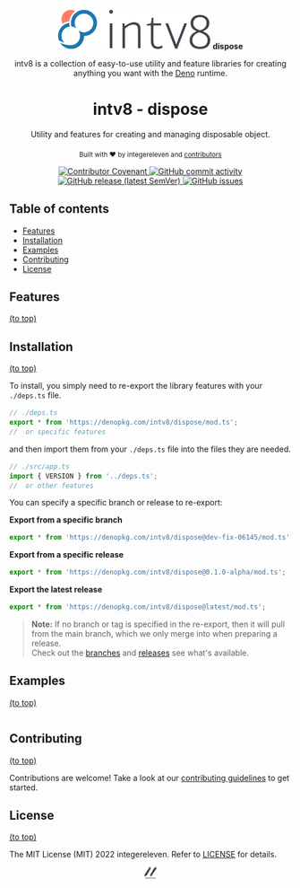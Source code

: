 <p align="center">
<!-- Update log -->
<img alt="intv8 logo" height="70" src="https://raw.githubusercontent.com/intv8/.github/main/profile/img/clr/banner.svg" />
<strong>dispose</strong>
</p>

<p align="center">
intv8 is a collection of easy-to-use utility and feature libraries for creating anything you want with the <a href="https://deno.land">Deno</a> runtime.
</p>

<h1 align="center">intv8 - dispose</h1>

<p align="center">
Utility and features for creating and managing disposable object.
</p>

<p align="center">
<!-- @TODO Link to documentation and other resources -->
</p>

<p align="center">
<sub>Built with ❤ by integereleven and <a href="https://github.com/intv8/dispose/graphs/contributors">contributors</a></sub>
</p>

<p align="center">
<a href="https://github.com/intv8/dispose/blob/main/CODE_OF_CONDUCT.md">
  <img alt="Contributor Covenant" src="https://img.shields.io/badge/Contributor%20Covenant-2.1-4baaaa.svg?style=flat-square" />
</a>
<a href="https://github.com/intv8/dispose/commits">
  <img alt="GitHub commit activity" src="https://img.shields.io/github/commit-activity/m/intv8/dispose?style=flat-square">
</a>
<a href="https://github.com/intv8/dispose/releases">
  <img alt="GitHub release (latest SemVer)" src="https://img.shields.io/github/v/release/intv8/dispose?style=flat-square" />
</a>
<a href="https://github.com/intv8/dispose/issues">
  <img alt="GitHub issues" src="https://img.shields.io/github/issues-raw/intv8/dispose?style=flat-square">
</a>
</p>

## Table of contents

- [Features](#features)
- [Installation](#installation)
- [Examples](#examples)
- [Contributing](#contributing)
- [License](#license)

## Features

[(to top)](#table-of-contents)

<!-- @TODO Enumerate key features -->

## Installation

[(to top)](#table-of-contents)

To install, you simply need to re-export the library features with your `./deps.ts` file.

```ts
// ./deps.ts
export * from 'https://denopkg.com/intv8/dispose/mod.ts';
//  or specific features
```

and then import them from your `./deps.ts` file into the files they are needed.

```ts
// ./src/app.ts
import { VERSION } from '../deps.ts';
//  or other features
```

You can specify a specific branch or release to re-export:

**Export from a specific branch**

```ts
export * from 'https://denopkg.com/intv8/dispose@dev-fix-06145/mod.ts';
```

**Export from a specific release**

```ts
export * from 'https://denopkg.com/intv8/dispose@0.1.0-alpha/mod.ts';
```

**Export the latest release**

```ts
export * from 'https://denopkg.com/intv8/dispose@latest/mod.ts';
```

> **Note:** If no branch or tag is specified in the re-export, then it will pull from the main branch, which we only merge into when preparing a release.\
> Check out the [branches][branches] and [releases][releases] see what's available.

## Examples

[(to top)](#table-of-contents)

<!-- @TODO Add an example, or add links to examples -->

```ts
```

## Contributing

[(to top)](#table-of-contents)

Contributions are welcome! Take a look at our [contributing guidelines][contributing] to get started.

## License

[(to top)](#table-of-contents)

The MIT License (MIT) 2022 integereleven. Refer to [LICENSE][license] for details.

<p align="center">
<img
  alt="intv8 logo"
  height="24"
  src="https://raw.githubusercontent.com/i11n/.github/main/profile/img/frm/logo-open-source.svg"
/>
</p>

[deno]: https://deno.land "Deno homepage"
[branches]: https://github.com/intv8/dispose/branches "intv8/dispose branches on GitHub"
[releases]: https://github.com/intv8/dispose/releases "intv8/dispose releases on GitHub"
[contributing]: https://github.com/intv8/dispose/blob/main/CONTRIBUTING.md "intv8/dispose contributing guidelines"
[license]: https://github.com/intv8/dispose/blob/main/LICENSE "intv8/dispose license"
